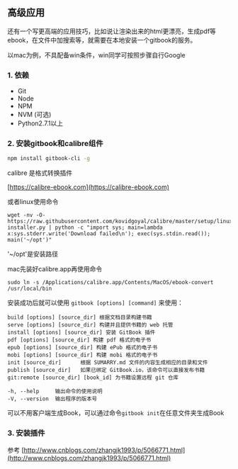 ## 高级应用

还有一个写更高端的应用技巧，比如说让渲染出来的html更漂亮，生成pdf等ebook，在文件中加搜索等，就需要在本地安装一个gitbook的服务。

以mac为例，不具配备win条件，win同学可按照步骤自行Google

### 1. 依赖

* Git
* Node
* NPM 
* NVM (可选)
* Python2.7.1以上
   
### 2. 安装gitbook和calibre组件

```bash
npm install gitbook-cli -g
```
calibre 是格式转换插件

[https://calibre-ebook.com](https://calibre-ebook.com)

或者linux使用命令

```
wget -nv -O- https://raw.githubusercontent.com/kovidgoyal/calibre/master/setup/linux-installer.py | python -c "import sys; main=lambda x:sys.stderr.write('Download failed\n'); exec(sys.stdin.read()); main('~/opt')"
```
'~/opt'是安装路径

mac先装好calibre.app再使用命令

```
sudo ln -s /Applications/calibre.app/Contents/MacOS/ebook-convert /usr/local/bin
```

安装成功后就可以使用 `gitbook [options] [command]` 来使用：

```
build [options] [source_dir] 根据文档目录构建书籍
serve [options] [source_dir] 构建并且提供书籍的 web 托管
install [options] [source_dir] 安装 GitBook 插件
pdf [options] [source_dir] 构建 pdf 格式的电子书
epub [options] [source_dir] 构建 ePub 格式的电子书
mobi [options] [source_dir] 构建 mobi 格式的电子书
init [source_dir]      根据 SUMARRY.md 文件的内容生成相应的目录和文件
publish [source_dir]   如果已绑定 GitBook.io，该命令可以直接发布书籍
git:remote [source_dir] [book_id] 为书籍设置远程 git 仓库

-h, --help     输出命令的使用说明
-V, --version  输出程序的版本号
```

可以不用客户端生成Book，可以通过命令`gitbook init`在任意文件夹生成Book


### 3. 安装插件

参考 [http://www.cnblogs.com/zhangjk1993/p/5066771.html](http://www.cnblogs.com/zhangjk1993/p/5066771.html)

















